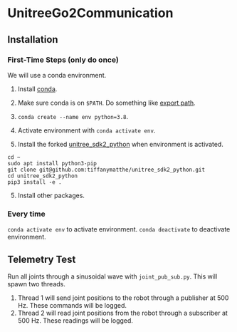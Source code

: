 # UnitreeGo2Communication

## Installation

### First-Time Steps (only do once)
We will use a conda environment.

1. Install [conda](https://docs.anaconda.com/miniconda/).

2. Make sure conda is on `$PATH`. Do something like [export path](https://stackoverflow.com/a/35246794).

3. `conda create --name env python=3.8`.

4. Activate environment with `conda activate env`.

4. Install the forked [unitree_sdk2_python](git@github.com:tiffanymatthe/unitree_sdk2_python.git) when environment is activated.

```
cd ~
sudo apt install python3-pip
git clone git@github.com:tiffanymatthe/unitree_sdk2_python.git
cd unitree_sdk2_python
pip3 install -e .
```

5. Install other packages.

### Every time
`conda activate env` to activate environment.
`conda deactivate` to deactivate environment.

## Telemetry Test

Run all joints through a sinusoidal wave with `joint_pub_sub.py`. This will spawn two threads.

1. Thread 1 will send joint positions to the robot through a publisher at 500 Hz. These commands will be logged.
2. Thread 2 will read joint positions from the robot through a subscriber at 500 Hz. These readings will be logged.